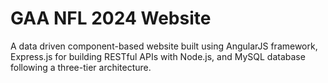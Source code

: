 # GAA NFL 2024 Website
A data driven component-based website built using AngularJS framework, Express.js for building RESTful APIs with Node.js, and MySQL database following a three-tier architecture.
